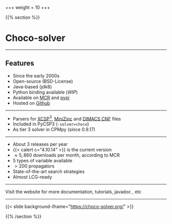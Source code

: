 +++
weight = 10
+++

{{% section %}}

# Choco-solver

---

## Features

- Since the early 2000s
- Open-source (BSD-License)
- Java-based (jdk8)
- Python binding available (_WIP_)
- Available on [MCR](https://mvnrepository.com/artifact/org.choco-solver/choco-solver) and [pypi](https://pypi.org/project/pychoco/)
- Hosted on [Github](https://github.com/chocoteam/choco-solver)


---

- Parsers for [XCSP$^3$](https://xcsp.org/), [MiniZinc](https://www.minizinc.org/index.html) and [DIMACS CNF](https://jix.github.io/varisat/manual/0.2.0/formats/dimacs.html) files
- Included in PyCSP3 (`-solver=choco`)
- As tier 3 solver in CPMpy (since 0.9.17)

---

- About 3 releases per year
- {{< calert c="4.10.14" >}} is the current version
- $\approx5,860$ downloads per month, according to MCR 
- 5 types of variable available
- $> 200$  propagators
- State-of-the-art search strategies
- Almost LCG-ready

--- 

Visit the website for more documentation, tutorials, javadoc , etc

---

{{< slide background-iframe="https://choco-solver.org/" >}}


{{% /section %}}